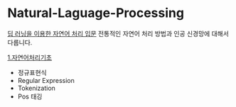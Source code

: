 # Natural-Laguage-Processing
[딥 러닝을 이용한 자연어 처리 입문](https://wikidocs.net/book/2155)
전통적인 자연어 처리 방법과 인공 신경망에 대해서 다룹니다.



[1.자연어처리기초]()
* 정규표현식
* Regular Expression
* Tokenization
* Pos 태깅

